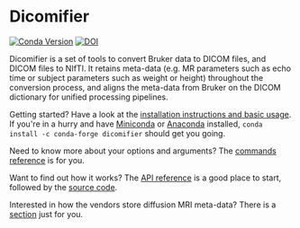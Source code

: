 # Dicomifier

[![Conda Version](https://img.shields.io/conda/v/conda-forge/dicomifier.svg)](https://anaconda.org/conda-forge/dicomifier) [![DOI](https://zenodo.org/badge/DOI/10.5281/zenodo.4459178.svg)](https://doi.org/10.5281/zenodo.4459178)

Dicomifier is a set of tools to convert Bruker data to DICOM files, and DICOM files to NIfTI. It retains meta-data (e.g. MR parameters such as echo time or subject parameters such as weight or height) throughout the conversion process, and aligns the meta-data from Bruker on the DICOM dictionary for unified processing pipelines.

Getting started? Have a look at the [installation instructions and basic usage](https://dicomifier.readthedocs.io/en/latest/getting_started.html). If you're in a hurry and have [Miniconda](https://conda.io/en/master/miniconda.html) or [Anaconda](https://anaconda.org) installed, `conda install -c conda-forge dicomifier` should get you going.

Need to know more about your options and arguments? The [commands reference](https://dicomifier.readthedocs.io/en/latest/commands/index.html) is for you.

Want to find out how it works? The [API reference](https://dicomifier.readthedocs.io/en/latest/api_reference/index.html) is a good place to start, followed by the [source code](https://github.com/lamyj/dicomifier).

Interested in how the vendors store diffusion MRI meta-data? There is a [section](https://dicomifier.readthedocs.io/en/latest/diffusion/index.html) just for you.
